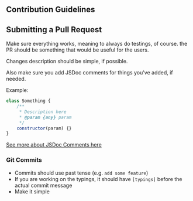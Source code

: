 ## Contribution Guidelines

## Submitting a Pull Request

Make sure everything works, meaning to always do testings, of course.
the PR should be something that would be useful for the users.

Changes description should be simple, if possible.

Also make sure you add JSDoc comments for things you've added, if needed.

Example:

```js
class Something {
    /**
     * Description here
     * @param {any} param
     */
    constructor(param) {}
}
```

[See more about JSDoc Comments here](https://www.typescriptlang.org/docs/handbook/jsdoc-supported-types.html)

### Git Commits

- Commits should use past tense (e.g. `add some feature`)
- If you are working on the typings, it should have `[typings]` before the actual commit message
- Make it simple
